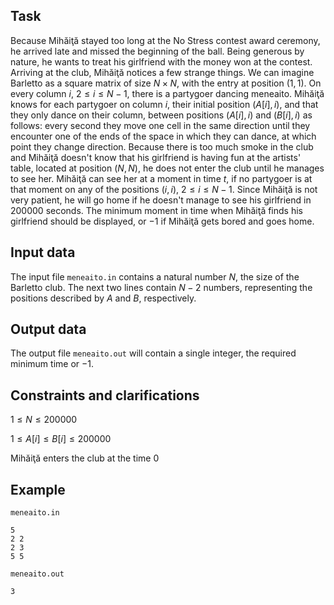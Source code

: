 ## Task

Because Mihăiţă stayed too long at the No Stress contest award ceremony, he arrived late and missed the beginning of the ball. Being generous by nature, he wants to treat his girlfriend with the money won at the contest. Arriving at the club, Mihăiţă notices a few strange things. We can imagine Barletto as a square matrix of size $N \times N$, with the entry at position $(1, 1)$. On every column $i$, $2 \leq i \leq N-1$, there is a partygoer dancing meneaito. Mihăiţă knows for each partygoer on column $i$, their initial position $(A[i], i)$, and that they only dance on their column, between positions $(A[i], i)$ and $(B[i], i)$ as follows: every second they move one cell in the same direction until they encounter one of the ends of the space in which they can dance, at which point they change direction. Because there is too much smoke in the club and Mihăiţă doesn't know that his girlfriend is having fun at the artists' table, located at position $(N, N)$, he does not enter the club until he manages to see her. Mihăiţă can see her at a moment in time $t$, if no partygoer is at that moment on any of the positions $(i, i)$, $2 \leq i \leq N-1$. Since Mihăiţă is not very patient, he will go home if he doesn't manage to see his girlfriend in $200000$ seconds. The minimum moment in time when Mihăiţă finds his girlfriend should be displayed, or $-1$ if Mihăiţă gets bored and goes home.

## Input data

The input file `meneaito.in` contains a natural number $N$, the size of the Barletto club. The next two lines contain $N-2$ numbers, representing the positions described by $A$ and $B$, respectively.

## Output data

The output file `meneaito.out` will contain a single integer, the required minimum time or $-1$.

## Constraints and clarifications

$1 \leq N \leq 200000$

$1 \leq A[i] \leq B[i] \leq 200000$

Mihăiţă enters the club at the time $0$

## Example

`meneaito.in`
```
5
2 2
2 3
5 5
```

`meneaito.out`
```
3
```

